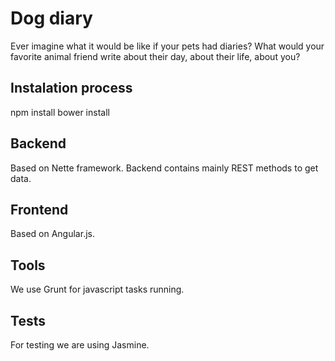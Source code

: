 # Dog diary

Ever imagine what it would be like if your pets had diaries? What would your favorite animal friend write about their day, about their life, about you?

## Instalation process
 
npm install
bower install

## Backend
Based on Nette framework. Backend contains mainly REST methods to get data.

## Frontend 
Based on Angular.js.

## Tools
We use Grunt for javascript tasks running.

## Tests
For testing we are using Jasmine.
